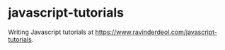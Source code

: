 # javascript-tutorials
Writing Javascript tutorials at https://www.ravinderdeol.com/javascript-tutorials.
